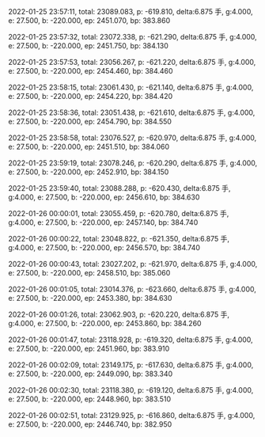 2022-01-25 23:57:11, total: 23089.083, p: -619.810, delta:6.875 手, g:4.000, e: 27.500, b: -220.000, ep: 2451.070, bp: 383.860

2022-01-25 23:57:32, total: 23072.338, p: -621.290, delta:6.875 手, g:4.000, e: 27.500, b: -220.000, ep: 2451.750, bp: 384.130

2022-01-25 23:57:53, total: 23056.267, p: -621.220, delta:6.875 手, g:4.000, e: 27.500, b: -220.000, ep: 2454.460, bp: 384.460

2022-01-25 23:58:15, total: 23061.430, p: -621.140, delta:6.875 手, g:4.000, e: 27.500, b: -220.000, ep: 2454.220, bp: 384.420

2022-01-25 23:58:36, total: 23051.438, p: -621.610, delta:6.875 手, g:4.000, e: 27.500, b: -220.000, ep: 2454.790, bp: 384.550

2022-01-25 23:58:58, total: 23076.527, p: -620.970, delta:6.875 手, g:4.000, e: 27.500, b: -220.000, ep: 2451.510, bp: 384.060

2022-01-25 23:59:19, total: 23078.246, p: -620.290, delta:6.875 手, g:4.000, e: 27.500, b: -220.000, ep: 2452.910, bp: 384.150

2022-01-25 23:59:40, total: 23088.288, p: -620.430, delta:6.875 手, g:4.000, e: 27.500, b: -220.000, ep: 2456.610, bp: 384.630

2022-01-26 00:00:01, total: 23055.459, p: -620.780, delta:6.875 手, g:4.000, e: 27.500, b: -220.000, ep: 2457.140, bp: 384.740

2022-01-26 00:00:22, total: 23048.822, p: -621.350, delta:6.875 手, g:4.000, e: 27.500, b: -220.000, ep: 2456.570, bp: 384.740

2022-01-26 00:00:43, total: 23027.202, p: -621.970, delta:6.875 手, g:4.000, e: 27.500, b: -220.000, ep: 2458.510, bp: 385.060

2022-01-26 00:01:05, total: 23014.376, p: -623.660, delta:6.875 手, g:4.000, e: 27.500, b: -220.000, ep: 2453.380, bp: 384.630

2022-01-26 00:01:26, total: 23062.903, p: -620.220, delta:6.875 手, g:4.000, e: 27.500, b: -220.000, ep: 2453.860, bp: 384.260

2022-01-26 00:01:47, total: 23118.928, p: -619.320, delta:6.875 手, g:4.000, e: 27.500, b: -220.000, ep: 2451.960, bp: 383.910

2022-01-26 00:02:09, total: 23149.175, p: -617.630, delta:6.875 手, g:4.000, e: 27.500, b: -220.000, ep: 2449.090, bp: 383.340

2022-01-26 00:02:30, total: 23118.380, p: -619.120, delta:6.875 手, g:4.000, e: 27.500, b: -220.000, ep: 2448.960, bp: 383.510

2022-01-26 00:02:51, total: 23129.925, p: -616.860, delta:6.875 手, g:4.000, e: 27.500, b: -220.000, ep: 2446.740, bp: 382.950